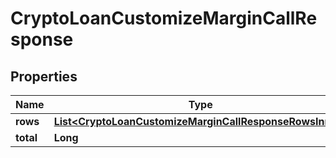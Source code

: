 

# CryptoLoanCustomizeMarginCallResponse


## Properties

| Name | Type | Description | Notes |
|------------ | ------------- | ------------- | -------------|
|**rows** | [**List&lt;CryptoLoanCustomizeMarginCallResponseRowsInner&gt;**](CryptoLoanCustomizeMarginCallResponseRowsInner.md) |  |  [optional] |
|**total** | **Long** |  |  [optional] |



